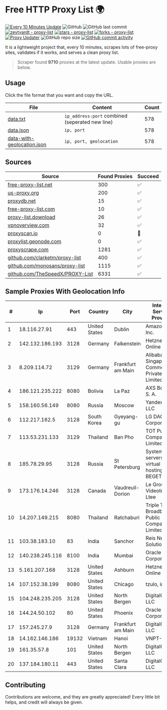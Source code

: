 
# Free HTTP Proxy List 🌍

[![Every 10 Minutes Update](https://github.com/mertguvencli/http-proxy-list/actions/workflows/main.yml/badge.svg?branch=main)](https://github.com/mertguvencli/http-proxy-list/actions/workflows/main.yml)
![GitHub](https://img.shields.io/github/license/mertguvencli/http-proxy-list)
![GitHub last commit](https://img.shields.io/github/last-commit/mertguvencli/http-proxy-list)
[![zevtyardt - proxy-list](https://img.shields.io/static/v1?label=zevtyardt&message=proxy-list&color=blue&logo=github)](https://github.com/zevtyardt/proxy-list "Go to GitHub repo")
[![stars - proxy-list](https://img.shields.io/github/stars/zevtyardt/proxy-list?style=social)](https://github.com/zevtyardt/proxy-list)
[![forks - proxy-list](https://img.shields.io/github/forks/zevtyardt/proxy-list?style=social)](https://github.com/zevtyardt/proxy-list)
[![Proxy Updater](https://github.com/zevtyardt/proxy-list/workflows/Proxy%20Updater/badge.svg)](https://github.com/zevtyardt/proxy-list/actions?query=workflow:"Proxy+Updater")
![GitHub repo size](https://img.shields.io/github/repo-size/zevtyardt/proxy-list)
[![GitHub commit activity](https://img.shields.io/github/commit-activity/m/zevtyardt/proxy-list?logo=commits)](https://github.com/zevtyardt/proxy-list/commits/main)

It is a lightweight project that, every 10 minutes, scrapes lots of free-proxy sites, validates if it works, and serves a clean proxy list.

> Scraper found **9710** proxies at the latest update. Usable proxies are below.

## Usage

Click the file format that you want and copy the URL.

|File|Content|Count|
|----|-------|-----|
|[data.txt](https://raw.githubusercontent.com/mertguvencli/http-proxy-list/main/proxy-list/data.txt)|`ip_address:port` combined (seperated new line)|578|
|[data.json](https://raw.githubusercontent.com/mertguvencli/http-proxy-list/main/proxy-list/data.json)|`ip, port`|578|
|[data-with-geolocation.json](https://raw.githubusercontent.com/mertguvencli/http-proxy-list/main/proxy-list/data-with-geolocation.json)|`ip, port, geolocation`|578|

## Sources

|Source|Found Proxies|Succeed|
|------|-------------|-------|
|[free-proxy-list.net](https://free-proxy-list.net)|300|✅|
|[us-proxy.org](https://www.us-proxy.org)|200|✅|
|[proxydb.net](http://proxydb.net)|15|✅|
|[free-proxy-list.com](https://free-proxy-list.com/?page=&port=&type%5B%5D=http&type%5B%5D=https&up_time=0&search=Search)|10|✅|
|[proxy-list.download](https://www.proxy-list.download/HTTP)|26|✅|
|[vpnoverview.com](https://vpnoverview.com/privacy/anonymous-browsing/free-proxy-servers)|32|✅|
|[proxyscan.io](https://www.proxyscan.io)|0|🚫|
|[proxylist.geonode.com](https://proxylist.geonode.com/api/proxy-list?limit=300&page=1&sort_by=lastChecked&sort_type=desc&protocols=http,https)|0|✅|
|[proxyscrape.com](https://api.proxyscrape.com/v2/?request=displayproxies&protocol=http&timeout=10000&country=all&ssl=all&anonymity=all)|1281|✅|
|[github.com/clarketm/proxy-list](https://raw.githubusercontent.com/clarketm/proxy-list/master/proxy-list-raw.txt)|400|✅|
|[github.com/monosans/proxy-list](https://raw.githubusercontent.com/monosans/proxy-list/main/proxies/http.txt)|1115|✅|
|[github.com/TheSpeedX/PROXY-List](https://raw.githubusercontent.com/TheSpeedX/PROXY-List/master/http.txt)|6331|✅|


## Sample Proxies With Geolocation Info

|#|Ip|Port|Country|City|Internet Service Provider|
|-|--|----|-------|----|-------------------------|
|1|18.116.27.91|443|United States|Dublin|Amazon.com, Inc.|
|2|142.132.186.193|3128|Germany|Falkenstein|Hetzner Online GmbH|
|3|8.209.114.72|3129|Germany|Frankfurt am Main|Alibaba.com Singapore E-Commerce Private Limited|
|4|186.121.235.222|8080|Bolivia|La Paz|AXS Bolivia S. A.|
|5|158.160.56.149|8080|Russia|Moscow|Yandex.Cloud LLC|
|6|112.217.162.5|3128|South Korea|Gyeyang-gu|LG DACOM Corporation|
|7|113.53.231.133|3129|Thailand|Ban Pho|TOT Public Company Limited|
|8|185.78.29.95|3128|Russia|St Petersburg|System servers virtual hosting BEGET.RU|
|9|173.176.14.246|3128|Canada|Vaudreuil-Dorion|Le Groupe Videotron Ltee|
|10|14.207.149.215|8080|Thailand|Ratchaburi|Triple T Broadband Public Company Limited|
|11|103.38.183.10|83|India|Sanchor|Reis Network Solutions|
|12|140.238.245.116|8100|India|Mumbai|Oracle Corporation|
|13|5.161.207.168|3128|United States|Ashburn|Hetzner Online GmbH|
|14|107.152.38.199|8080|United States|Chicago|tzulo, inc.|
|15|104.248.235.205|3128|United States|North Bergen|DigitalOcean, LLC|
|16|144.24.50.102|80|United States|Phoenix|Oracle Corporation|
|17|157.245.27.9|3128|Germany|Frankfurt am Main|DigitalOcean, LLC|
|18|14.162.146.186|19132|Vietnam|Hanoi|VNPT-VNNIC|
|19|161.35.57.8|101|United States|North Bergen|DigitalOcean, LLC|
|20|137.184.180.11|443|United States|Santa Clara|DigitalOcean, LLC|



## Contributing

Contributions are welcome, and they are greatly appreciated! Every
little bit helps, and credit will always be given.

